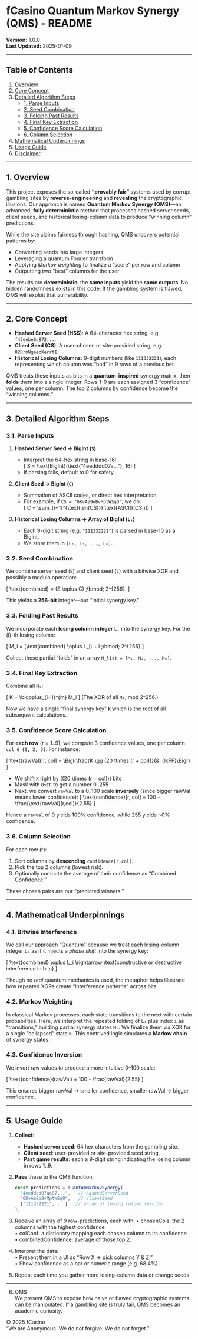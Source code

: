 # fCasino Quantum Markov Synergy (QMS) - README

**Version:** 1.0.0  
**Last Updated:** 2025-01-09

---

## Table of Contents
1. [Overview](#overview)  
2. [Core Concept](#core-concept)  
3. [Detailed Algorithm Steps](#detailed-algorithm-steps)  
   - [1. Parse Inputs](#1-parse-inputs)  
   - [2. Seed Combination](#2-seed-combination)  
   - [3. Folding Past Results](#3-folding-past-results)  
   - [4. Final Key Extraction](#4-final-key-extraction)  
   - [5. Confidence Score Calculation](#5-confidence-score-calculation)  
   - [6. Column Selection](#6-column-selection)  
4. [Mathematical Underpinnings](#mathematical-underpinnings)  
5. [Usage Guide](#usage-guide)  
6. [Disclaimer](#disclaimer)  

---

## <a name="overview"></a>1. Overview

This project exposes the so-called **“provably fair”** systems used by corrupt gambling sites by **reverse-engineering** and **revealing** the cryptographic illusions. Our approach is named **Quantum Markov Synergy (QMS)**—an advanced, **fully deterministic** method that processes hashed server seeds, client seeds, and historical losing-column data to produce “winning column” predictions.

While the site claims fairness through hashing, QMS uncovers potential patterns by:
- Converting seeds into large integers
- Leveraging a quantum Fourier transform
- Applying *Markov weighting* to finalize a “score” per row and column
- Outputting two “best” columns for the user

The results are **deterministic**: the **same inputs** yield the **same outputs**. No hidden randomness exists in this code. If the gambling system is flawed, QMS will exploit that vulnerability.

---

## <a name="core-concept"></a>2. Core Concept

- **Hashed Server Seed (HSS)**: A 64-character hex string, e.g. `f45eebe6d872...`.  
- **Client Seed (CS)**: A user-chosen or site-provided string, e.g. `82RrmNgeecKerrtI`.  
- **Historical Losing Columns**: 9-digit numbers (like `111332221`), each representing which column was “bad” in 9 rows of a previous bet.

QMS treats these inputs as bits in a **quantum-inspired** synergy matrix, then **folds** them into a single integer. Rows 1–9 are each assigned 3 “confidence” values, one per column. The top 2 columns by confidence become the “winning columns.”

---

## <a name="detailed-algorithm-steps"></a>3. Detailed Algorithm Steps

### <a name="1-parse-inputs"></a>3.1. Parse Inputs

1. **Hashed Server Seed → BigInt (`S`)**  
   - Interpret the 64-hex string in base-16:  
     \[
       S = \text{BigInt}(\text{“4eedddd07a...”}, 16)
     \]  
   - If parsing fails, default to 0 for safety.

2. **Client Seed → BigInt (`C`)**  
   - Summation of ASCII codes, or direct hex interpretation.  
   - For example, if `CS = "GKvAe9oBvMptWSqO"`, we do:  
     \[
       C = \sum_{i=1}^{\text{len(CS)}} \text{ASCII}(CS[i])
     \]

3. **Historical Losing Columns → Array of BigInt (`Lᵢ`)**  
   - Each 9-digit string (e.g. `"111332221"`) is parsed in base-10 as a BigInt.  
   - We store them in `[L₁, L₂, ..., Lₘ]`.

### <a name="2-seed-combination"></a>3.2. Seed Combination

We combine server seed (`S`) and client seed (`C`) with a bitwise XOR and possibly a modulo operation:

\[
  \text{combined} = (S \oplus C) \;\bmod\; 2^{256}.
\]

This yields a **256-bit** integer—our “initial synergy key.”

### <a name="3-folding-past-results"></a>3.3. Folding Past Results

We incorporate each **losing column integer** `Lᵢ` into the synergy key. For the \(i\)-th losing column:

\[
  M_i = (\text{combined} \oplus L_i) + i \;\bmod\; 2^{256}
\]

Collect these partial “folds” in an array `M_list = [M₁, M₂, ..., Mₘ]`.

### <a name="4-final-key-extraction"></a>3.4. Final Key Extraction

Combine all `Mᵢ`:

\[
  K = \bigoplus_{i=1}^{m} M_i
\]
(The XOR of all `Mᵢ`, mod 2^256.)

Now we have a single “final synergy key” **`K`** which is the root of all subsequent calculations.

### <a name="5-confidence-score-calculation"></a>3.5. Confidence Score Calculation

For **each row** \(r = 1..9\), we compute 3 confidence values, one per column `col ∈ {1, 2, 3}`. For instance:

\[
  \text{rawVal}[r, col] = \Bigl(\frac{K \gg (20 \times (r + col))}{\&\; 0xFF}\Bigr)
\]

- We shift `K` right by \((20 \times (r + col))\) bits  
- Mask with `0xFF` to get a number 0..255  
- Next, we convert `rawVal` to a 0..100 scale **inversely** (since bigger rawVal means lower confidence):
  \[
    \text{confidence}[r, col] = 100 - \frac{\text{rawVal}[r,col]}{2.55}
  \]
  
Hence a `rawVal` of 0 yields 100% confidence, while 255 yields ~0% confidence.

### <a name="6-column-selection"></a>3.6. Column Selection

For each row \(r\):
1. Sort columns by **descending** `confidence[r,col]`.
2. Pick the top 2 columns (lowest risk).
3. Optionally compute the average of their confidence as “Combined Confidence.”

These chosen pairs are our “predicted winners.”

---

## <a name="mathematical-underpinnings"></a>4. Mathematical Underpinnings

### 4.1. **Bitwise Interference**

We call our approach “Quantum” because we treat each losing-column integer `Lᵢ` as if it injects a *phase shift* into the synergy key:

\[
  \text{combined} \oplus L_i \rightarrow \text{constructive or destructive interference in bits}
\]

Though no *real* quantum mechanics is used, the metaphor helps illustrate how repeated XORs create “interference patterns” across bits.

### 4.2. **Markov Weighting**

In classical Markov processes, each state transitions to the next with certain probabilities. Here, we interpret the repeated folding of `Lᵢ` plus index `i` as “transitions,” building partial synergy states `Mᵢ`. We finalize them via XOR for a single “collapsed” state `K`. This contrived logic simulates a **Markov chain** of synergy states.

### 4.3. **Confidence Inversion**

We invert raw values to produce a more intuitive 0–100 scale:

\[
  \text{confidence}(rawVal) = 100 - \frac{rawVal}{2.55}
\]
   
This ensures bigger rawVal → smaller confidence, smaller rawVal → bigger confidence.

---

## <a name="usage-guide"></a>5. Usage Guide

1. **Collect**:
   - **Hashed server seed**: 64 hex characters from the gambling site.
   - **Client seed**: user-provided or site-provided seed string.
   - **Past game results**: each a 9-digit string indicating the losing column in rows 1..9.

2. **Pass** these to the QMS function:
   ```ts
   const predictions = quantumMarkovSynergy(
     "4eedddd07ae87...",   // hashedServerSeed
     "GKvAe9oBvMptWSqO",   // clientSeed
     ["111332221", ...]   // array of losing column results
   );
   ```
3. Receive an array of 9 row-predictions, each with:
   • chosenCols: the 2 columns with the highest confidence  
   • colConf: a dictionary mapping each chosen column to its confidence  
   • combinedConfidence: average of those top 2.  

4. Interpret the data:  
   • Present them in a UI as “Row X → pick columns Y & Z.”  
   • Show confidence as a bar or numeric range (e.g. 68.4%).  

5. Repeat each time you gather more losing-column data or change seeds.  

---

6. QMS  
We present QMS to expose how naive or flawed cryptographic systems can be manipulated. If a gambling site is truly fair, QMS becomes an academic curiosity.  

© 2025 fCasino  
“We are Anonymous. We do not forgive. We do not forget.”

